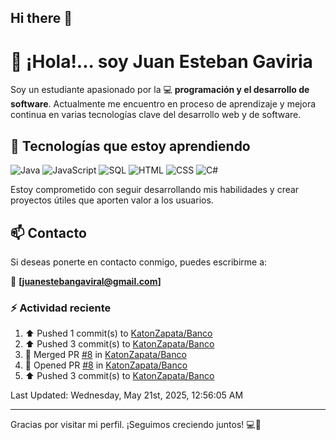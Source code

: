 ## Hi there 👋

# 👋 ¡Hola!... soy Juan Esteban Gaviria 

Soy un estudiante apasionado por la 
:computer: **programación y el desarrollo de software**. 
Actualmente me encuentro en proceso de aprendizaje y mejora continua en varias tecnologías clave del desarrollo web y de software.

## 🚀 Tecnologías que estoy aprendiendo

<p align="left">
  <img src="https://img.shields.io/badge/Java-007396?style=for-the-badge&logo=java&logoColor=white" alt="Java" />
  <img src="https://img.shields.io/badge/JavaScript-F7DF1E?style=for-the-badge&logo=javascript&logoColor=black" alt="JavaScript" />
  <img src="https://img.shields.io/badge/SQL-4479A1?style=for-the-badge&logo=postgresql&logoColor=white" alt="SQL" />
  <img src="https://img.shields.io/badge/HTML5-E34F26?style=for-the-badge&logo=html5&logoColor=white" alt="HTML" />
  <img src="https://img.shields.io/badge/CSS3-1572B6?style=for-the-badge&logo=css3&logoColor=white" alt="CSS" />
  <img src="https://img.shields.io/badge/C%23-239120?style=for-the-badge&logo=c-sharp&logoColor=white" alt="C#" />
</p>

Estoy comprometido con seguir desarrollando mis habilidades y crear proyectos útiles que aporten valor a los usuarios.

## 📫 Contacto

Si deseas ponerte en contacto conmigo, puedes escribirme a:

📧 **[juanestebangaviral@gmail.com]**


### :zap: Actividad reciente
<!--RECENT_ACTIVITY:start-->
1. ⬆️ Pushed 1 commit(s) to [KatonZapata/Banco](https://github.com/KatonZapata/Banco)<br>
2. ⬆️ Pushed 3 commit(s) to [KatonZapata/Banco](https://github.com/KatonZapata/Banco)<br>
3. 🎉 Merged PR [#8](https://github.com/KatonZapata/Banco/pull/8) in [KatonZapata/Banco](https://github.com/KatonZapata/Banco)<br>
4. 💪 Opened PR [#8](https://github.com/KatonZapata/Banco/pull/8) in [KatonZapata/Banco](https://github.com/KatonZapata/Banco)<br>
5. ⬆️ Pushed 3 commit(s) to [KatonZapata/Banco](https://github.com/KatonZapata/Banco)<br>
<!--RECENT_ACTIVITY:end-->

<!--RECENT_ACTIVITY:last_update-->
Last Updated: Wednesday, May 21st, 2025, 12:56:05 AM
<!--RECENT_ACTIVITY:last_update_end-->

---

Gracias por visitar mi perfil. ¡Seguimos creciendo juntos! 💻🌱
